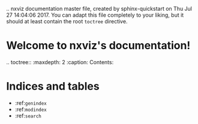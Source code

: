 .. nxviz documentation master file, created by
   sphinx-quickstart on Thu Jul 27 14:04:06 2017.
   You can adapt this file completely to your liking, but it should at least
   contain the root `toctree` directive.

Welcome to nxviz's documentation!
=================================

.. toctree::
   :maxdepth: 2
   :caption: Contents:



Indices and tables
==================

* :ref:`genindex`
* :ref:`modindex`
* :ref:`search`
